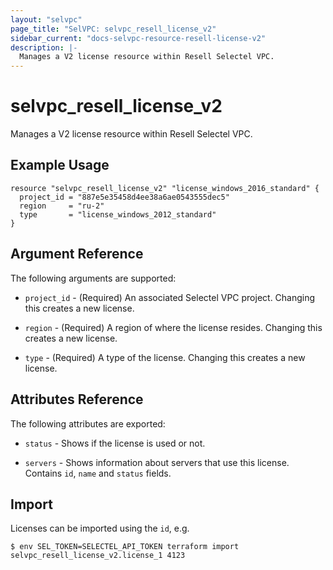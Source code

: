 ```yaml
---
layout: "selvpc"
page_title: "SelVPC: selvpc_resell_license_v2"
sidebar_current: "docs-selvpc-resource-resell-license-v2"
description: |-
  Manages a V2 license resource within Resell Selectel VPC.
---
```


# selvpc\_resell\_license_v2

Manages a V2 license resource within Resell Selectel VPC.

## Example Usage

```hcl
resource "selvpc_resell_license_v2" "license_windows_2016_standard" {
  project_id = "887e5e35458d4ee38a6ae0543555dec5"
  region     = "ru-2"
  type       = "license_windows_2012_standard"
}
```

## Argument Reference

The following arguments are supported:

* `project_id` - (Required) An associated Selectel VPC project. Changing this
  creates a new license.

* `region` - (Required) A region of where the license resides. Changing this
  creates a new license.

* `type` - (Required) A type of the license. Changing this creates a new license.

## Attributes Reference

The following attributes are exported:

* `status` - Shows if the license is used or not.

* `servers` - Shows information about servers that use this license. Contains
  `id`, `name` and `status` fields.

## Import

Licenses can be imported using the `id`, e.g.

```shell
$ env SEL_TOKEN=SELECTEL_API_TOKEN terraform import selvpc_resell_license_v2.license_1 4123
```
